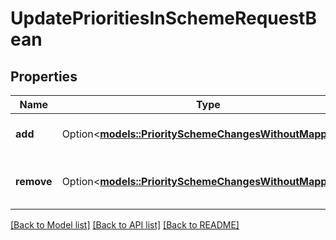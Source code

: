 # UpdatePrioritiesInSchemeRequestBean

## Properties

Name | Type | Description | Notes
------------ | ------------- | ------------- | -------------
**add** | Option<[**models::PrioritySchemeChangesWithoutMappings**](PrioritySchemeChangesWithoutMappings.md)> | Priorities to add to a scheme | [optional]
**remove** | Option<[**models::PrioritySchemeChangesWithoutMappings**](PrioritySchemeChangesWithoutMappings.md)> | Priorities to remove from a scheme | [optional]

[[Back to Model list]](../README.md#documentation-for-models) [[Back to API list]](../README.md#documentation-for-api-endpoints) [[Back to README]](../README.md)


